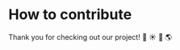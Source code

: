 # How to contribute
Thank you for checking out our project! :star2: :sunny: :deciduous_tree: :earth_americas:
